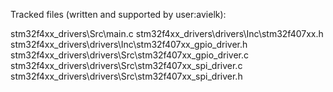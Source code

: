 Tracked files (written and supported by user:avielk):

stm32f4xx_drivers\Src\main.c
stm32f4xx_drivers\drivers\Inc\stm32f407xx.h
stm32f4xx_drivers\drivers\Inc\stm32f407xx_gpio_driver.h
stm32f4xx_drivers\drivers\Src\stm32f407xx_gpio_driver.c
stm32f4xx_drivers\drivers\Src\stm32f407xx_spi_driver.c
stm32f4xx_drivers\drivers\Src\stm32f407xx_spi_driver.h
